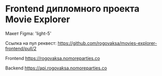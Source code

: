 # Frontend дипломного проекта Movie Explorer

Макет Figma: 'light-5'

Ссылка на пул реквест: https://github.com/rogovaksa/movies-explorer-frontend/pull/2

Frontend https://rogovaksa.nomoreparties.co

Backend https://api.rogovaksa.nomoreparties.co
